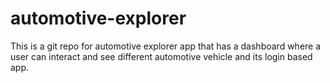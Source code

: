 # automotive-explorer
This is a git repo for automotive explorer app that has a dashboard where a user can interact and see different automotive vehicle and its login based app.
